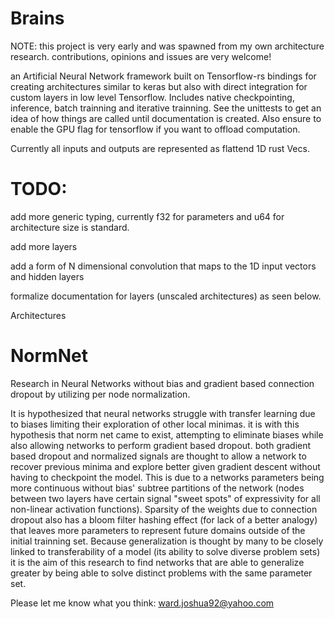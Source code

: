 # Brains
NOTE: this project is very early and was spawned from my own architecture research. contributions, opinions and issues are very welcome!

an Artificial Neural Network framework built on Tensorflow-rs bindings for creating architectures similar to keras but also with direct integration for custom layers in low level Tensorflow. Includes native checkpointing, inference, batch trainning and iterative trainning. See the unittests to get an idea of how things are called until documentation is created. Also ensure to enable the GPU flag for tensorflow if you want to offload computation.

Currently all inputs and outputs are represented as flattend 1D rust Vecs.

# TODO: 

add more generic typing, currently f32 for parameters and u64 for architecture size is standard.

add more layers

add a form of N dimensional convolution that maps to the 1D input vectors and hidden layers 

formalize documentation for layers (unscaled architectures) as seen below.

Architectures
# NormNet
Research in Neural Networks without bias and gradient based connection dropout by utilizing per node normalization.

It is hypothesized that neural networks struggle with transfer learning due to biases limiting their exploration of other local minimas.
it is with this hypothesis that norm net came to exist, attempting to eliminate biases while also allowing networks to perform gradient based dropout.
both gradient based dropout and normalized signals are thought to allow a network to recover previous minima and explore better given gradient descent 
without having to checkpoint the model. This is due to a networks parameters being more continuous without bias' subtree partitions of the network 
(nodes between two layers have certain signal "sweet spots" of expressivity for all non-linear activation functions).
Sparsity of the weights due to connection dropout also has a bloom filter hashing effect (for lack of a better analogy) that leaves more parameters to represent 
future domains outside of the initial trainning set.
Because generalization is thought by many to be closely linked to transferability of a model (its ability to solve diverse problem sets) it is the aim 
of this research to find networks that are able to generalize greater by being able to solve distinct problems with the same parameter set.


Please let me know what you think: ward.joshua92@yahoo.com
